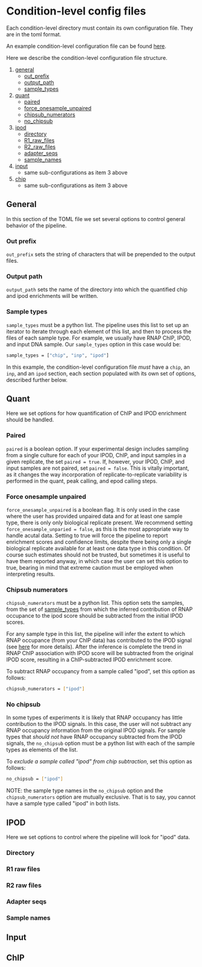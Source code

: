 # Condition-level config files

Each condition-level directory must contain its own configuration file. They
are in the toml format.

An example condition-level configuration file can be found
[here](example_condition_config_file.conf).

Here we describe the condition-level configuration file structure.

1. [general](#general)
    + [out_prefix](#out-prefix)
    + [output_path](#output-path)
    + [sample_types](#sample-types)
2. [quant](#quant)
    + [paired](#paired)
    + [force_onesample_unpaired](#force-ounesample-unpaired)
    + [chipsub_numerators](#chipsub-numerators)
    + [no_chipsub](#no-chipsup)
3. [ipod](#ipod)
    + [directory](#directory)
    + [R1_raw_files](#R1-raw-files)
    + [R2_raw_files](#R2-raw-files)
    + [adapter_seqs](#adapter-seqs)
    + [sample_names](#sample-names)
4. [input](#input)
    + same sub-configurations as item 3 above
5. [chip](#chip)
    + same sub-configurations as item 3 above

## General

In this section of the TOML file we set several options to control
general behavior of the pipeline.

### Out prefix

`out_prefix` sets the string of characters that will be prepended
to the output files.

### Output path

`output_path` sets the name of the directory into which the quantified
chip and ipod enrichments will be written.

### Sample types

`sample_types` must be a python list. The pipeline uses this list
to set up an iterator to iterate through each element of this list, and
then to process the files of each sample type. For example, we usually have
RNAP ChIP, IPOD, and input DNA sample. Our `sample_types` option in this case
would be:

```bash
sample_types = ["chip", "inp", "ipod"]
```

In this example, the condition-level configuration file *must* have a `chip`,
an `inp`, and an `ipod` section, each section populated with its own set
of options, described further below.

## Quant

Here we set options for how quantification of ChIP and IPOD enrichment
should be handled.

### Paired

`paired` is a boolean option. If your experimental design includes sampling
from a single culture for each of your IPOD, ChIP, and input samples in a
given replicate, the set `paired = true`. If, however, your IPOD, ChIP, and
input samples are not paired, set `paired = false`. This is vitally important,
as it changes the way incorporation
of replicate-to-replicate variability is performed in the
quant, peak calling, and epod calling steps.

### Force onesample unpaired

`force_onesample_unpaired` is a boolean flag. It is only used in the case where
the user has provided unpaired data and for at least one sample type, there is only
only biological replicate present. We recommend setting
`force_onesample_unparied = false`, as this is the most appropriate way to
handle acutal data. Setting to true will force the pipeline to report enrichment
scores and confidence limits, despite there being only a single biological
replicate available for at least one data type in this condition. Of course
such estimates should not be trusted, but sometimes it is useful to have them
reported anyway, in which case the user can set this option to true, bearing
in mind that extreme caution must be employed when interpreting results.

### Chipsub numerators

`chipsub_numerators` must be a python list. This option sets the samples,
from the set of [sample_types](#sample-types)
from which the inferred contribution of RNAP occupance to the ipod score should
be subtracted from the initial IPOD scores.

For any sample type in this list, the pipeline will infer the extent to which
RNAP occupance (from your ChIP data) has contributed to the IPOD signal
(see [here](chipsub-main-doc) for more details). After the inference is complete
the trend in RNAP ChIP association with IPOD score will be subtracted from the
original IPOD score, resulting in a ChIP-subtracted IPOD enrichment score.

To subtract RNAP occupancy from a sample called "ipod", set this option as follows:

```bash
chipsub_numerators = ["ipod"]
```

### No chipsub

In some types of experiments it is likely that RNAP occupancy has little
contribution to the IPOD signals. In this case, the user will not subtract
any RNAP occupancy information from the original IPOD signals. For sample
types that *should not* have RNAP occupancy subtracted from the IPOD signals,
the `no_chipsub` option must be a python list with each of the sample types
as elements of the list. 

To *exclude a sample called "ipod" from chip subtraction*,
set this option as follows:

```bash
no_chipsub = ["ipod"]
```

NOTE: the sample type names in the `no_chipsub` option and the `chipsub_numerators`
option are mutually exclusive. That is to say, you cannot have a sample type called
"ipod" in both lists.

## IPOD

Here we set options to control where the pipeline will look for "ipod" data.

### Directory

### R1 raw files

### R2 raw files

### Adapter seqs

### Sample names

## Input

## ChIP

[chipsub-main-doc]: main_config.md#min-percentile-chipsub-fit
